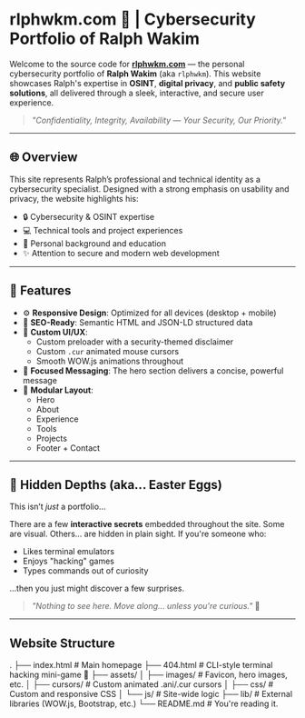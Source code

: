 # rlphwkm.com 🚨 | Cybersecurity Portfolio of Ralph Wakim

Welcome to the source code for [**rlphwkm.com**](https://www.rlphwkm.com) — the personal cybersecurity portfolio of **Ralph Wakim** (aka `rlphwkm`). This website showcases Ralph's expertise in **OSINT**, **digital privacy**, and **public safety solutions**, all delivered through a sleek, interactive, and secure user experience.

> _"Confidentiality, Integrity, Availability — Your Security, Our Priority."_

---

## 🌐 Overview

This site represents Ralph’s professional and technical identity as a cybersecurity specialist. Designed with a strong emphasis on usability and privacy, the website highlights his:

- 🔒 Cybersecurity & OSINT expertise  
- 💻 Technical tools and project experiences  
- 🧠 Personal background and education  
- ✨ Attention to secure and modern web development

---

## 🚀 Features

- ⚙️ **Responsive Design**: Optimized for all devices (desktop + mobile)
- 🧠 **SEO-Ready**: Semantic HTML and JSON-LD structured data
- 🎨 **Custom UI/UX**:
  - Custom preloader with a security-themed disclaimer
  - Custom `.cur` animated mouse cursors
  - Smooth WOW.js animations throughout
- 🎯 **Focused Messaging**: The hero section delivers a concise, powerful message
- 🔗 **Modular Layout**:
  - Hero  
  - About  
  - Experience  
  - Tools  
  - Projects  
  - Footer + Contact

---

## 🧩 Hidden Depths (aka... Easter Eggs)

This isn’t *just* a portfolio...

There are a few **interactive secrets** embedded throughout the site. Some are visual. Others… are hidden in plain sight. If you're someone who:

- Likes terminal emulators  
- Enjoys "hacking" games  
- Types commands out of curiosity  

…then you just might discover a few surprises.

> _"Nothing to see here. Move along... unless you're curious."_ 👀

---

## Website Structure

.
├── index.html              # Main homepage
├── 404.html                # CLI-style terminal hacking mini-game 👀
├── assets/
│   ├── images/             # Favicon, hero images, etc.
│   ├── cursors/            # Custom animated .ani/.cur cursors
│   ├── css/                # Custom and responsive CSS
│   └── js/                 # Site-wide logic
├── lib/                    # External libraries (WOW.js, Bootstrap, etc.)
└── README.md               # You're reading it.

